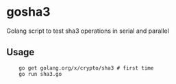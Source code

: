 # gosha3
Golang script to test sha3 operations in serial and parallel

## Usage
```
    go get golang.org/x/crypto/sha3 # first time
    go run sha3.go
```
